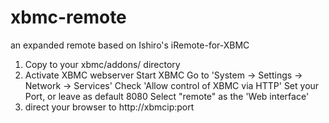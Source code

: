 xbmc-remote
===========

an expanded remote based on  Ishiro's iRemote-for-XBMC



1.  Copy to your xbmc/addons/   directory
2.  Activate XBMC webserver
      Start XBMC
      Go to 'System -> Settings -> Network -> Services'
      Check 'Allow control of XBMC via HTTP'
      Set your Port, or leave as default 8080
      Select "remote" as the 'Web interface'
3.  direct your browser to http://xbmcip:port

